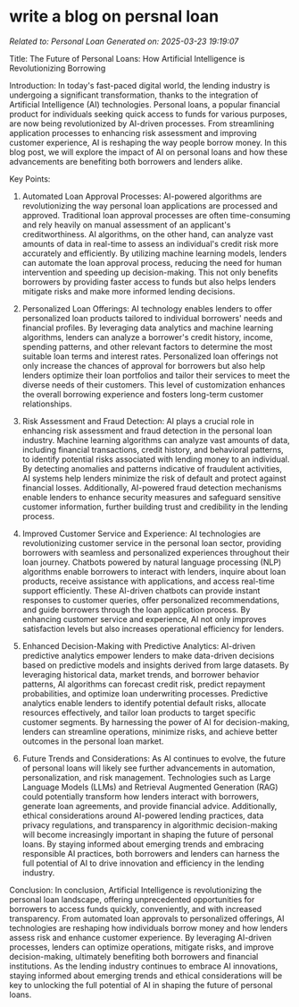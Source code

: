# write a blog on persnal loan

*Related to: Personal Loan*
*Generated on: 2025-03-23 19:19:07*

Title: The Future of Personal Loans: How Artificial Intelligence is Revolutionizing Borrowing

Introduction:
In today's fast-paced digital world, the lending industry is undergoing a significant transformation, thanks to the integration of Artificial Intelligence (AI) technologies. Personal loans, a popular financial product for individuals seeking quick access to funds for various purposes, are now being revolutionized by AI-driven processes. From streamlining application processes to enhancing risk assessment and improving customer experience, AI is reshaping the way people borrow money. In this blog post, we will explore the impact of AI on personal loans and how these advancements are benefiting both borrowers and lenders alike.

Key Points:

1. Automated Loan Approval Processes:
AI-powered algorithms are revolutionizing the way personal loan applications are processed and approved. Traditional loan approval processes are often time-consuming and rely heavily on manual assessment of an applicant's creditworthiness. AI algorithms, on the other hand, can analyze vast amounts of data in real-time to assess an individual's credit risk more accurately and efficiently. By utilizing machine learning models, lenders can automate the loan approval process, reducing the need for human intervention and speeding up decision-making. This not only benefits borrowers by providing faster access to funds but also helps lenders mitigate risks and make more informed lending decisions.

2. Personalized Loan Offerings:
AI technology enables lenders to offer personalized loan products tailored to individual borrowers' needs and financial profiles. By leveraging data analytics and machine learning algorithms, lenders can analyze a borrower's credit history, income, spending patterns, and other relevant factors to determine the most suitable loan terms and interest rates. Personalized loan offerings not only increase the chances of approval for borrowers but also help lenders optimize their loan portfolios and tailor their services to meet the diverse needs of their customers. This level of customization enhances the overall borrowing experience and fosters long-term customer relationships.

3. Risk Assessment and Fraud Detection:
AI plays a crucial role in enhancing risk assessment and fraud detection in the personal loan industry. Machine learning algorithms can analyze vast amounts of data, including financial transactions, credit history, and behavioral patterns, to identify potential risks associated with lending money to an individual. By detecting anomalies and patterns indicative of fraudulent activities, AI systems help lenders minimize the risk of default and protect against financial losses. Additionally, AI-powered fraud detection mechanisms enable lenders to enhance security measures and safeguard sensitive customer information, further building trust and credibility in the lending process.

4. Improved Customer Service and Experience:
AI technologies are revolutionizing customer service in the personal loan sector, providing borrowers with seamless and personalized experiences throughout their loan journey. Chatbots powered by natural language processing (NLP) algorithms enable borrowers to interact with lenders, inquire about loan products, receive assistance with applications, and access real-time support efficiently. These AI-driven chatbots can provide instant responses to customer queries, offer personalized recommendations, and guide borrowers through the loan application process. By enhancing customer service and experience, AI not only improves satisfaction levels but also increases operational efficiency for lenders.

5. Enhanced Decision-Making with Predictive Analytics:
AI-driven predictive analytics empower lenders to make data-driven decisions based on predictive models and insights derived from large datasets. By leveraging historical data, market trends, and borrower behavior patterns, AI algorithms can forecast credit risk, predict repayment probabilities, and optimize loan underwriting processes. Predictive analytics enable lenders to identify potential default risks, allocate resources effectively, and tailor loan products to target specific customer segments. By harnessing the power of AI for decision-making, lenders can streamline operations, minimize risks, and achieve better outcomes in the personal loan market.

6. Future Trends and Considerations:
As AI continues to evolve, the future of personal loans will likely see further advancements in automation, personalization, and risk management. Technologies such as Large Language Models (LLMs) and Retrieval Augmented Generation (RAG) could potentially transform how lenders interact with borrowers, generate loan agreements, and provide financial advice. Additionally, ethical considerations around AI-powered lending practices, data privacy regulations, and transparency in algorithmic decision-making will become increasingly important in shaping the future of personal loans. By staying informed about emerging trends and embracing responsible AI practices, both borrowers and lenders can harness the full potential of AI to drive innovation and efficiency in the lending industry.

Conclusion:
In conclusion, Artificial Intelligence is revolutionizing the personal loan landscape, offering unprecedented opportunities for borrowers to access funds quickly, conveniently, and with increased transparency. From automated loan approvals to personalized offerings, AI technologies are reshaping how individuals borrow money and how lenders assess risk and enhance customer experience. By leveraging AI-driven processes, lenders can optimize operations, mitigate risks, and improve decision-making, ultimately benefiting both borrowers and financial institutions. As the lending industry continues to embrace AI innovations, staying informed about emerging trends and ethical considerations will be key to unlocking the full potential of AI in shaping the future of personal loans.
